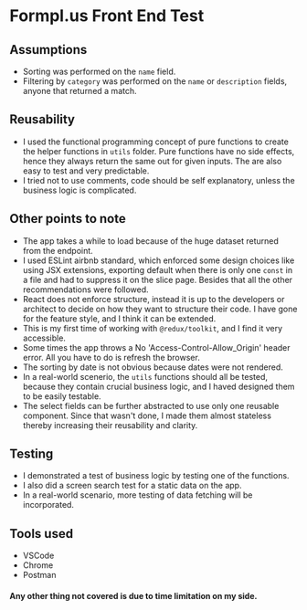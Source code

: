 # Formpl.us Front End Test 

## Assumptions 
- Sorting was performed on the `name` field.
- Filtering by `category` was performed on the `name` or `description` fields, anyone that returned a match.
  
## Reusability
- I used the functional programming concept of pure functions to create the helper functions in `utils` folder. Pure functions have no side effects, hence they always return the same out for given inputs. The are also easy to test and very predictable.
- I tried not to use comments, code should be self explanatory, unless the business logic is complicated.

## Other points to note
- The app takes a while to load because of the huge dataset returned from the endpoint.
- I used ESLint airbnb standard, which enforced some design choices like using JSX extensions, exporting default when there is only one `const` in a file and had to suppress it on the slice page. Besides that all the other recommendations were followed.
- React does not enforce structure, instead it is up to the developers or architect to decide on how they want to structure their code. I have gone for the feature style, and I think it can be extended. 
- This is my first time of working with `@redux/toolkit`, and I find it very accessible.
- Some times the app throws a No 'Access-Control-Allow_Origin' header error. All you have to do is refresh the browser.
- The sorting by date is not obvious because dates were not rendered.
- In a real-world scenerio, the `utils` functions should all be tested, because they contain crucial business logic, and I haved designed them to be easily testable.
- The select fields can be further abstracted to use only one reusable component. Since that wasn't done, I made them almost stateless thereby increasing their reusability and clarity.

## Testing
- I demonstrated a test of business logic by testing one of the functions.
- I also did a screen search test for a static data on the app.
- In a real-world scenario, more testing of data fetching will be incorporated.

## Tools used
- VSCode
- Chrome
- Postman

#### Any other thing not covered is due to time limitation on my side.